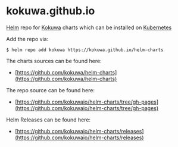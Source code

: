 # kokuwa.github.io

[Helm](https://helm.sh/) repo for [Kokuwa](https://kokuwa.io) charts which can be installed on [Kubernetes](https://kubernetes.io/)

Add the repo via:
```console
$ helm repo add kokuwa https://kokuwa.github.io/helm-charts
```

The charts sources can be found here:
* [https://github.com/kokuwa/helm-charts](https://github.com/kokuwa/helm-charts)

The repo source can be found here:
* [https://github.com/kokuwaio/helm-charts/tree/gh-pages](https://github.com/kokuwaio/helm-charts/tree/gh-pages)

Helm Releases can be found here:
* [https://github.com/kokuwaio/helm-charts/releases](https://github.com/kokuwaio/helm-charts/releases)

